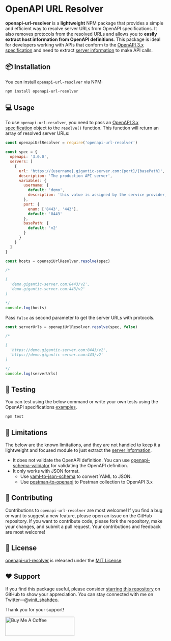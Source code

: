 

# OpenAPI URL Resolver

**openapi-url-resolver** is a **lightweight** NPM package that provides a simple and efficient way to resolve server URLs from OpenAPI specifications. It also removes protocols from the resolved URLs and allows you to **easily extract host information from OpenAPI definitions**. This package is ideal for developers working with APIs that conform to the [OpenAPI 3.x specification](https://swagger.io/specification/) and need to extract [server information](https://spec.openapis.org/oas/v3.1.0#server-object) to make API calls.

## 📦 Installation

You can install `openapi-url-resolver` via NPM:

```bash
npm install openapi-url-resolver
```

## 💻 Usage

To use `openapi-url-resolver`, you need to pass an [OpenAPI 3.x specification](https://swagger.io/specification/) object to the `resolve()` function. This function will return an array of resolved server URLs:

```javascript
const openapiUrlResolver = require('openapi-url-resolver')

const spec = {
  openapi: '3.0.0',
  servers: [
    {
      url: 'https://{username}.gigantic-server.com:{port}/{basePath}',
      description: 'The production API server',
      variables: {
        username: {
          default: 'demo',
          description: 'this value is assigned by the service provider, in this example `gigantic-server.com`'
        },
        port: {
          enum: ['8443', '443'],
          default: '8443'
        },
        basePath: {
          default: 'v2'
        }
      }
    }
  ]
}

const hosts = openapiUrlResolver.resolve(spec)

/*

[
  'demo.gigantic-server.com:8443/v2',
  'demo.gigantic-server.com:443/v2'
]

*/
console.log(hosts)

```

Pass `false` as second parameter to get the server URLs with protocols.

```javascript
const serverUrls = openapiUrlResolver.resolve(spec, false)

/*

[
  'https://demo.gigantic-server.com:8443/v2',
  'https://demo.gigantic-server.com:443/v2'
]

*/
console.log(serverUrls)

```

## 🧪 Testing

You can test using the below command or write your own tests using the OpenAPI specifications [examples](./definitions/).

```bash
npm test
```

## 🚫 Limitations

The below are the known limitations, and they are not handled to keep it a lightweight and focused module to just extract the [server information](https://spec.openapis.org/oas/v3.1.0#server-object).

- It does not validate the OpenAPI definition. You can use [openapi-schema-validator](https://www.npmjs.com/package/openapi-schema-validator) for validating the OpenAPI definition.
- It only works with JSON format.
  - Use [yaml-to-json-schema](https://www.npmjs.com/package/yaml-to-json-schema) to convert YAML to JSON.
  - Use [postman-to-openapi](https://www.npmjs.com/package/postman-to-openapi) to Postman collection to OpenAPI 3.x

## 🤝 Contributing

Contributions to `openapi-url-resolver` are most welcome! If you find a bug or want to suggest a new feature, please open an issue on the GitHub repository. If you want to contribute code, please fork the repository, make your changes, and submit a pull request. Your contributions and feedback are most welcome!

## 📝 License

[openapi-url-resolver](https://github.com/vinitshahdeo/openapi-url-resolver) is released under the [MIT License](./LICENSE).

## ❤️ Support

If you find this package useful, please consider [starring this repository]() on GitHub to show your appreciation. You can stay connected with me on Twitter—[@vinit_shahdeo](https://twitter.com/Vinit_Shahdeo). 

Thank you for your support!

<a href="https://www.buymeacoffee.com/vinitshahdeo" target="_blank"><img src="https://cdn.buymeacoffee.com/buttons/v2/default-yellow.png" alt="Buy Me A Coffee" style="height: 60px !important;width: 217px !important;" ></a>
